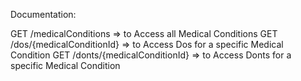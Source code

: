 Documentation:

GET /medicalConditions => to Access all Medical Conditions
GET /dos/{medicalConditionId} => to Access Dos for a specific Medical Condition
GET /donts/{medicalConditionId} => to Access Donts for a specific Medical Condition


